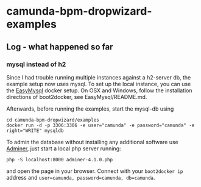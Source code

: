 # camunda-bpm-dropwizard-examples

## Log - what happened so far

### mysql instead of h2

Since I had trouble running multiple instances against a h2-server db, the example setup now uses mysql. To set up
the local instance, you can use the [EasyMysql](https://github.com/nkratzke/EasyMySQL) docker setup. On OSX and Windows, 
follow the installation directions of boot2docker, see EasyMysql/README.md.

Afterwards, before running the examples, start the mysql-db using


    cd camunda-bpm-dropwizard/examples
    docker run -d -p 3306:3306 -e user="camunda" -e password="camunda" -e right="WRITE" mysqldb


To admin the database without installing any additional software use [Adminer](http://www.adminer.org/de/), just
start a local php server running:

`php -S localhost:8000 adminer-4.1.0.php` 

and open the page in your browser. Connect with your `boot2docker ip` address and `user=camunda, password=camunda, db=camunda`. 



